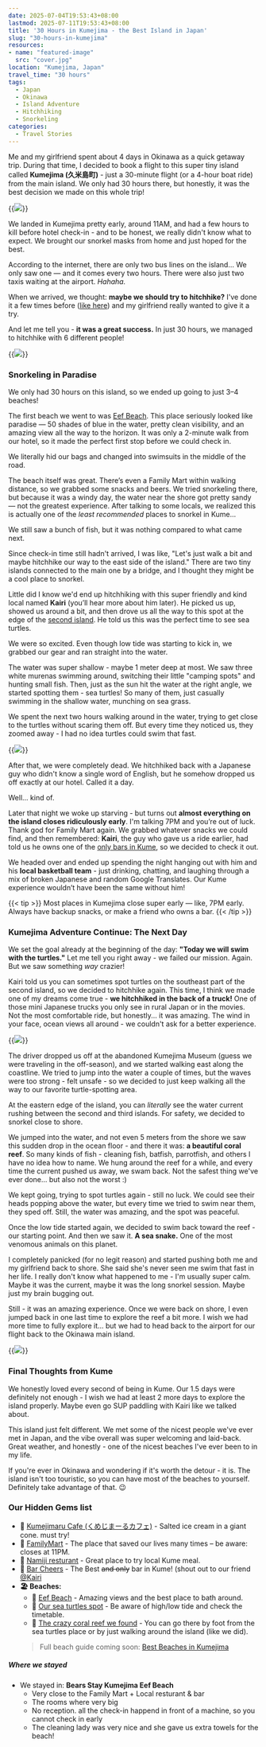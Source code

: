 ```yaml
---
date: 2025-07-04T19:53:43+08:00
lastmod: 2025-07-11T19:53:43+08:00
title: '30 Hours in Kumejima - the Best Island in Japan'
slug: "30-hours-in-kumejima"
resources:
- name: "featured-image"
  src: "cover.jpg"
location: "Kumejima, Japan"
travel_time: "30 hours"
tags:
  - Japan
  - Okinawa
  - Island Adventure
  - Hitchhiking
  - Snorkeling
categories:
  - Travel Stories
---
```


Me and my girlfriend spent about 4 days in Okinawa as a quick getaway trip.
During that time, I decided to book a flight to this super tiny island called
**Kumejima (久米島町)** - just a 30-minute flight (or a 4-hour boat ride) from
the main island. We only had 30 hours there, but honestly, it was the best
decision we made on this whole trip!

<!--more-->

{{<image src="plane.jpg" caption="Our tiny 40-seater airplane" >}}

We landed in Kumejima pretty early, around 11AM, and had a few hours to kill
before hotel check-in - and to be honest, we really didn't know what to expect.
We brought our snorkel masks from home and just hoped for the best.

According to the internet, there are only two bus lines on the island... We only
saw one — and it comes every two hours. There were also just two taxis waiting
at the airport. _Hahaha._

When we arrived, we thought: **maybe we should try to hitchhike?** I've done it
a few times before ([like here](/travel/404)) and my girlfriend really wanted to
give it a try.

And let me tell you - **it was a great success.** In just 30 hours, we managed
to hitchhike with 6 different people!

{{<img src="first-hitchike.jpg" caption="First hitchhike - with a marine biologist who was on our flight">}}

### Snorkeling in Paradise

We only had 30 hours on this island, so we ended up going to just 3–4 beaches!

The first beach we went to was
[Eef Beach](https://maps.app.goo.gl/W2KQ57fLT64S15JSA). This place seriously
looked like paradise — 50 shades of blue in the water, pretty clean visibility,
and an amazing view all the way to the horizon. It was only a 2-minute walk from
our hotel, so it made the perfect first stop before we could check in.

We literally hid our bags and changed into swimsuits in the middle of the road.

The beach itself was great. There’s even a Family Mart within walking distance,
so we grabbed some snacks and beers. We tried snorkeling there, but because it
was a windy day, the water near the shore got pretty sandy — not the greatest
experience. After talking to some locals, we realized this is actually one of
the _least recommended_ places to snorkel in Kume...

We still saw a bunch of fish, but it was nothing compared to what came next.

Since check-in time still hadn't arrived, I was like, "Let's just walk a bit and
maybe hitchhike our way to the east side of the island." There are two tiny
islands connected to the main one by a bridge, and I thought they might be a
cool place to snorkel.

Little did I know we'd end up hitchhiking with this super friendly and kind
local named **Kairi** (you’ll hear more about him later). He picked us up,
showed us around a bit, and then drove us all the way to this spot at the edge
of the [second island](https://maps.app.goo.gl/xwuaPjyTaL3FW3v37). He told us
this was the perfect time to see sea turtles.

We were so excited. Even though low tide was starting to kick in, we grabbed our
gear and ran straight into the water.

The water was super shallow - maybe 1 meter deep at most. We saw three white
murenas swimming around, switching their little "camping spots" and hunting
small fish. Then, just as the sun hit the water at the right angle, we started
spotting them - sea turtles! So many of them, just casually swimming in the
shallow water, munching on sea grass.

We spent the next two hours walking around in the water, trying to get close to
the turtles without scaring them off. But every time they noticed us, they
zoomed away - I had no idea turtles could swim that fast.

{{<img src="beach1.jpg" caption="The beach across the road from our hotel">}}

After that, we were completely dead. We hitchhiked back with a Japanese guy who
didn't know a single word of English, but he somehow dropped us off exactly at
our hotel. Called it a day.

Well... kind of.

Later that night we woke up starving - but turns out **almost everything on the
island closes ridiculously early**. I'm talking 7PM and you’re out of luck.
Thank god for Family Mart again. We grabbed whatever snacks we could find, and
then remembered: **Kairi**, the guy who gave us a ride earlier, had told us he
owns one of the [only bars in Kume](https://maps.app.goo.gl/jow1sUtRTk8AD8KJA),
so we decided to check it out.

We headed over and ended up spending the night hanging out with him and his
**local basketball team** - just drinking, chatting, and laughing through a mix
of broken Japanese and random Google Translates. Our Kume experience wouldn’t
have been the same without him!

{{< tip >}} Most places in Kumejima close super early — like, 7PM early. Always
have backup snacks, or make a friend who owns a bar. {{< /tip >}}

### Kumejima Adventure Continue: The Next Day

We set the goal already at the beginning of the day: **"Today we will swim with
the turtles."** Let me tell you right away - we failed our mission. Again. But
we saw something _way_ crazier!

Kairi told us you can sometimes spot turtles on the southeast part of the second
island, so we decided to hitchhike again. This time, I think we made one of my
dreams come true - **we hitchhiked in the back of a truck!** One of those mini
Japanese trucks you only see in rural Japan or in the movies. Not the most
comfortable ride, but honestly... it was amazing. The wind in your face, ocean
views all around - we couldn't ask for a better experience.

{{<img src="truck.jpg" caption="Amazing experience">}}

The driver dropped us off at the abandoned Kumejima Museum (guess we were
traveling in the off-season), and we started walking east along the coastline.
We tried to jump into the water a couple of times, but the waves were too
strong - felt unsafe - so we decided to just keep walking all the way to our
favorite turtle-spotting area.

At the eastern edge of the island, you can _literally_ see the water current
rushing between the second and third islands. For safety, we decided to snorkel
close to shore.

We jumped into the water, and not even 5 meters from the shore we saw this
sudden drop in the ocean floor - and there it was: **a beautiful coral reef**.
So many kinds of fish - cleaning fish, batfish, parrotfish, and others I have no
idea how to name. We hung around the reef for a while, and every time the
current pushed us away, we swam back. Not the safest thing we've ever done...
but also not the worst :)

We kept going, trying to spot turtles again - still no luck. We could see their
heads popping above the water, but every time we tried to swim near them, they
sped off. Still, the water was amazing, and the spot was peaceful.

Once the low tide started again, we decided to swim back toward the reef - our
starting point. And then we saw it. **A sea snake.** One of the most venomous
animals on this planet.

I completely panicked (for no legit reason) and started pushing both me and my
girlfriend back to shore. She said she's never seen me swim that fast in her
life. I really don't know what happened to me - I'm usually super calm. Maybe it
was the current, maybe it was the long snorkel session. Maybe just my brain
bugging out.

Still - it was an amazing experience. Once we were back on shore, I even jumped
back in one last time to explore the reef a bit more. I wish we had more time to
fully explore it... but we had to head back to the airport for our flight back
to the Okinawa main island.

{{<img src="beach2.jpg" caption="The coastlines between two of the small islands in Kume">}}

### Final Thoughts from Kume

We honestly loved every second of being in Kume. Our 1.5 days were definitely
not enough - I wish we had at least 2 more days to explore the island properly.
Maybe even go SUP paddling with Kairi like we talked about.

This island just felt different. We met some of the nicest people we've ever met
in Japan, and the vibe overall was super welcoming and laid-back. Great weather,
and honestly - one of the nicest beaches I've ever been to in my life.

If you're ever in Okinawa and wondering if it's worth the detour - it is. The
island isn't too touristic, so you can have most of the beaches to yourself.
Definitely take advantage of that. 😉

### Our Hidden Gems list

- 🍦
  [Kumejimaru Cafe (くめじまーるカフェ)](https://maps.app.goo.gl/JGNr577QPJM2upbe9) -
  Salted ice cream in a giant cone. must try!
- 🏪 [FamilyMart](https://maps.app.goo.gl/fj6jyqhX7P8m3fXEA) - The place that
  saved our lives many times – be aware: closes at 11PM.
- 🍜 [Namiji resturant](https://maps.app.goo.gl/mLBgT86jMnRHBoLh6) - Great place
  to try local Kume meal.
- 🍻 [Bar Cheers](https://maps.app.goo.gl/wkaYX9maJ1QZ4w97A) - The Best ~~and
  only~~ bar in Kume! (shout out to our friend
  [@Kairi](https://www.instagram.com/9_kairi_kyrie_9/)
- **🏖️ Beaches:**
  - 🌊 [Eef Beach](https://maps.app.goo.gl/qcjAje61gXbxXvU6A) - Amazing views
    and the best place to bath around.
  - 🐢 [Our sea turtles spot](https://maps.app.goo.gl/d48iN6VafhKGpHWX7) - Be
    aware of high/low tide and check the timetable.
  - 🪸
    [The crazy coral reef we found](https://maps.app.goo.gl/rUkS3EDdhrvELZGq6) -
    You can go there by foot from the sea turtles place or by just walking
    around the island (like we did).
  > Full beach guide coming soon:
  > [Best Beaches in Kumejima](/guides/japan/best-beaches-in-kumejima)

##### Where we stayed

- We stayed in: **Bears Stay Kumejima Eef Beach**
  - Very close to the Family Mart + Local resturant & bar
  - The rooms where very big
  - No reception. all the check-in happend in front of a machine, so you cannot
    check in early
  - The cleaning lady was very nice and she gave us extra towels for the beach!
